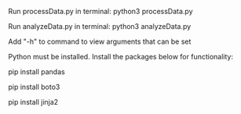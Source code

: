 Run processData.py in terminal: python3 processData.py 

Run analyzeData.py in terminal: python3 analyzeData.py 

Add "-h" to command to view arguments that can be set

Python must be installed. Install the packages below for functionality:

pip install pandas 

pip install boto3 

pip install jinja2 
